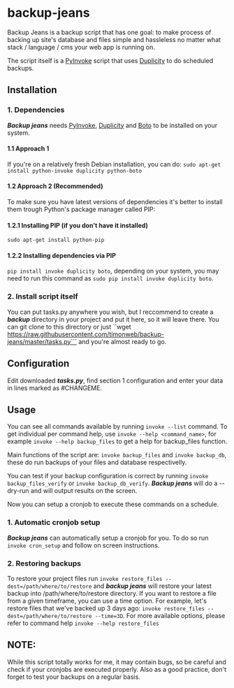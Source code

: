 # backup-jeans

Backup Jeans is a backup script that has one goal: to make process of backing up site's database and files simple and hassleless no matter what stack / language / cms your web app is running on.

The script itself is a [PyInvoke](http://www.pyinvoke.org) script that uses [Duplicity](http://duplicity.nongnu.org/) to do scheduled backups.

## Installation ##

### 1. Dependencies ###

***Backup jeans*** needs [PyInvoke](http://www.pyinvoke.org), [Duplicity](http://duplicity.nongnu.org/) and [Boto](http://docs.pythonboto.org/) to be installed on your system.

#### 1.1 Approach 1 ####
If you're on a relatively fresh Debian installation, you can do:
`sudo apt-get install python-invoke duplicity python-boto`

#### 1.2 Approach 2 (Recommended) ####

To make sure you have latest versions of dependencies it's better to install them trough Python's package manager called PIP:

#### 1.2.1 Installing PIP (if you don't have it installed) ####

`sudo apt-get install python-pip`

#### 1.2.2 Installing dependencies via PIP ####

`pip install invoke duplicity boto`, depending on your system, you may need to run this command as `sudo pip install invoke duplicity boto`.

### 2. Install script itself ###

You can put tasks.py anywhere you wish, but I reccommend to create a ***backup*** directory in your project and put it here, so it will leave there. You can git clone to this directory or just ``wget https://raw.githubusercontent.com/timonweb/backup-jeans/master/tasks.py``` and you're almost ready to go.

## Configuration ##

Edit downloaded ***tasks.py***, find section 1 configuration and enter your data in lines marked as #CHANGEME. 

## Usage ##

You can see all commands available by running `invoke --list` command. To get individual per command help, use `invoke --help <command_name>`, for example `invoke --help backup_files` to get a help for backup_files function.

Main functions of the script are: `invoke backup_files` and `invoke backup_db`, these do run backups of your files and database respectivelly. 

You can test if your backup configuration is correct by running `invoke backup_files_verify` or `invoke backup_db_verify`. ***Backup jeans*** will do a --dry-run and will output results on the screen.

Now you can setup a cronjob to execute these commands on a schedule.

### 1. Automatic cronjob setup ###
***Backup jeans*** can automatically setup a cronjob for you. To do so run `invoke cron_setup` and follow on screen instructions.

### 2. Restoring backups ###

To restore your project files run `invoke restore_files --dest=/path/where/to/restore` and ***backup jeans*** will restore your latest backup into /path/where/to/restore directory. If you want to restore a file from a given timeframe, you can use a time option. For example, let's restore files that we've backed up 3 days ago: `invoke restore_files --dest=/path/where/to/restore --time=3D`. For more available options, please refer to command help `invoke --help restore_files`

## NOTE: ##
While this script totally works for me, it may contain bugs, so be careful and check if your cronjobs are executed properly. Also as a good practice, don't forget to test your backups on a regular basis.
